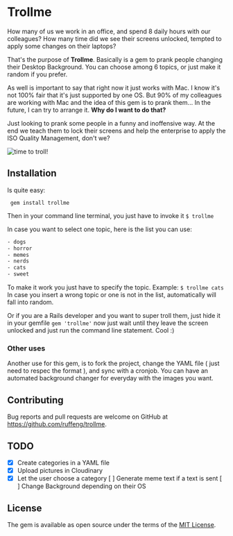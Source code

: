 # Trollme
How many of us we work in an office, and spend 8 daily hours with our colleagues? How many time did we see their screens unlocked, tempted to apply some changes on their laptops?

That's the purpose of **Trollme**. Basically is a gem to prank people changing their Desktop Background. You can choose among 6 topics, or just make it random if you prefer. 

As well is important to say that right now it just works with Mac. I know it's not 100% fair that it's just supported by one OS. But 90% of my colleagues are working with Mac and the idea of this gem is to prank them... In the future, I can try to arrange it.
**Why do I want to do that?**

Just looking to prank some people in a funny and inoffensive way. At the end we teach them to lock their screens and help the enterprise to apply the ISO Quality Management, don't we?

![time to troll!](https://media.giphy.com/media/q8pghZNgAQ0rm/giphy.gif)
## Installation
Is quite easy:

 ` gem install trollme`

Then in your command line terminal, you just have to invoke it
`$ trollme`

In case you want to select one topic, here is the list you can use:
```sh
- dogs
- horror
- memes
- nerds
- cats
- sweet
```

To make it work you just have to specify the topic. Example:
`$ trollme cats`
In case you insert a wrong topic or one is not in the list, automatically will fall into random.

Or if you are a Rails developer and you want to super troll them, just hide it in your gemfile
`gem 'trollme'`
now just wait until they leave the screen unlocked and just run the command line statement. Cool :)

### Other uses
Another use for this gem, is to fork the project, change the YAML file ( just need to respec the format ), and sync with a cronjob. You can have an automated background changer for everyday with the images you want.

## Contributing

Bug reports and pull requests are welcome on GitHub at https://github.com/ruffeng/trollme.

## TODO
- [x] Create categories in a YAML file
- [x] Upload pictures in Cloudinary
- [x] Let the user choose a category
[ ] Generate meme text if a text is sent
[ ] Change Background depending on their OS

## License

The gem is available as open source under the terms of the [MIT License](https://opensource.org/licenses/MIT).
